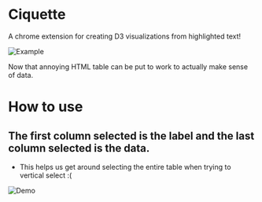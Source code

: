 # Ciquette
<p>A chrome extension for creating D3 visualizations from highlighted text!</p>

<p><img src="http://g.recordit.co/uw9Mf9VhAq.gif" alt="Example"></p>

<p>Now that annoying HTML table can be put to work to actually make sense of data.</p>

# How to use

## The first column selected is the label and the last column selected is the data.
- This helps us get around selecting the entire table when trying to vertical select :(

![Demo](http://g.recordit.co/1g5wUcRpOU.gif)
